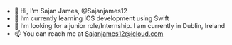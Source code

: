 - 👋 Hi, I’m Sajan James, @Sajanjames12
- 🌱 I’m currently learning IOS development using Swift
- 💞️ I’m looking for a junior role/Internship. I am currently in Dublin, Ireland
- 📫 You can reach me at Sajanjames12@icloud.com

<!---
Sajanjames12/Sajanjames12 is a ✨ special ✨ repository because its `README.md` (this file) appears on your GitHub profile.
You can click the Preview link to take a look at your changes.
--->
